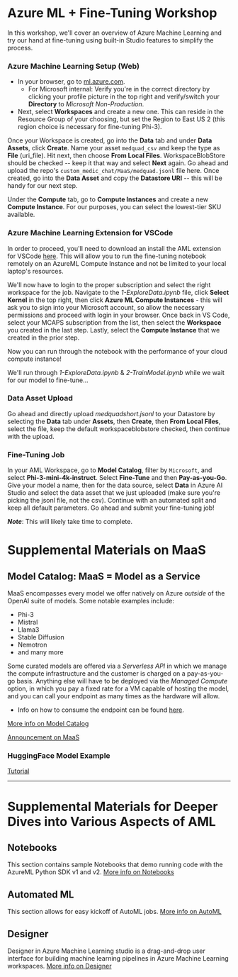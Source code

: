 # Azure ML + Fine-Tuning Workshop

In this workshop, we'll cover an overview of Azure Machine Learning and try our hand at fine-tuning using built-in Studio features to simplify the process.

### Azure Machine Learning Setup (Web)

- In your browser, go to [ml.azure.com](ml.azure.com). 
    - For Microsoft internal: Verify you're in the correct directory by clicking your profile picture in the top right and verify/switch your **Directory** to *Microsoft Non-Production*.
- Next, select **Workspaces** and create a new one. This can reside in the Resource Group of your choosing, but set the Region to East US 2 (this region choice is necessary for fine-tuning Phi-3).

Once your Workspace is created, go into the **Data** tab and under **Data Assets**, click **Create**. Name your asset `medquad_csv` and keep the type as **File** (uri_file). Hit next, then choose **From Local Files**. WorkspaceBlobStore should be checked -- keep it that way and select **Next** again. Go ahead and upload the repo's `custom_medic_chat/MaaS/medquad.jsonl` file here. Once created, go into the **Data Asset** and copy the **Datastore URI** -- this will be handy for our next step.

Under the **Compute** tab, go to **Compute Instances** and create a new **Compute Instance**. For our purposes, you can select the lowest-tier SKU available.

### Azure Machine Learning Extension for VSCode

In order to proceed, you'll need to download an install the AML extension for VSCode [here](https://marketplace.visualstudio.com/items?itemName=ms-toolsai.vscode-ai). This will allow you to run the fine-tuning notebook remotely on an AzureML Compute Instance and not be limited to your local laptop's resources.

We'll now have to login to the proper subscription and select the right workspace for the job. Navigate to the *1-ExploreData.ipynb* file, click **Select Kernel** in the top right, then click **Azure ML Compute Instances** - this will ask you to sign into your Microsoft account, so allow the necessary permissions and proceed with login in your browser. Once back in VS Code, select your MCAPS subscription from the list, then select the **Workspace** you created in the last step. Lastly, select the **Compute Instance** that we created in the prior step.

Now you can run through the notebook with the performance of your cloud compute instance!

We'll run through *1-ExploreData.ipynb* & *2-TrainModel.ipynb* while we wait for our model to fine-tune...

### Data Asset Upload

Go ahead and directly upload *medquadshort.jsonl* to your Datastore by selecting the **Data** tab under **Assets**, then **Create**, then **From Local Files**, select the file, keep the default workspaceblobstore checked, then continue with the upload.

### Fine-Tuning Job

In your AML Workspace, go to **Model Catalog**, filter by `Microsoft`, and select **Phi-3-mini-4k-instruct**. Select **Fine-Tune** and then **Pay-as-you-Go**. Give your model a name, then for the data source, select **Data** in Azure AI Studio and select the data asset that we just uploaded (make sure you're picking the jsonl file, not the csv). Continue with an automated split and keep all default parameters. Go ahead and submit your fine-tuning job! 

**_Note_**: This will likely take time to complete.

# Supplemental Materials on MaaS

## Model Catalog: MaaS = Model as a Service
MaaS encompasses every model we offer natively on Azure *outside* of the OpenAI suite of models.
Some notable examples include:
- Phi-3
- Mistral
- Llama3
- Stable Diffusion
- Nemotron
- and many more

Some curated models are offered via a *Serverless API* in which we manage the compute infrastructure and the customer is charged on a pay-as-you-go basis. Anything else will have to be deployed via the *Managed Compute* option, in which you pay a fixed rate for a VM capable of hosting the model, and you can call your endpoint as many times as the hardware will allow.
- Info on how to consume the endpoint can be found [here](https://learn.microsoft.com/en-us/azure/machine-learning/concept-endpoints?view=azureml-api-2).

[More info on Model Catalog](https://learn.microsoft.com/en-us/azure/machine-learning/concept-model-catalog?view=azureml-api-2)

[Announcement on MaaS](https://techcommunity.microsoft.com/t5/ai-machine-learning-blog/welcoming-mistral-phi-jais-code-llama-nvidia-nemotron-and-more/ba-p/3982699)

### HuggingFace Model Example
[Tutorial](https://learn.microsoft.com/en-us/azure/machine-learning/how-to-deploy-models-from-huggingface?view=azureml-api-2)

-----
# Supplemental Materials for Deeper Dives into Various Aspects of AML

## Notebooks
This section contains sample Notebooks that demo running code with the AzureML Python SDK v1 and v2.
[More info on Notebooks](https://learn.microsoft.com/en-us/azure/machine-learning/how-to-run-jupyter-notebooks?view=azureml-api-2)

## Automated ML

This section allows for easy kickoff of AutoML jobs.
[More info on AutoML](https://learn.microsoft.com/en-us/azure/machine-learning/concept-automated-ml?view=azureml-api-2)

## Designer

Designer in Azure Machine Learning studio is a drag-and-drop user interface for building machine learning pipelines in Azure Machine Learning workspaces.
[More info on Designer](https://learn.microsoft.com/en-us/azure/machine-learning/concept-designer?view=azureml-api-2)
